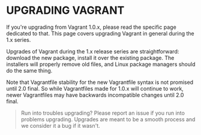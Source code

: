 # UPGRADING VAGRANT #
If you're upgrading from Vagrant 1.0.x, please read the specific page dedicated to that. This page covers upgrading Vagrant in general during the 1.x series.

Upgrades of Vagrant during the 1.x release series are straightforward: download the new package, install it over the existing package. The installers will properly remove old files, and Linux package managers should do the same thing.

Note that Vagrantfile stability for the new Vagrantfile syntax is not promised until 2.0 final. So while Vagrantfiles made for 1.0.x will continue to work, newer Vagrantfiles may have backwards incompatible changes until 2.0 final.

> Run into troubles upgrading? Please report an issue if you run into problems upgrading. Upgrades are meant to be a smooth process and we consider it a bug if it wasn't.